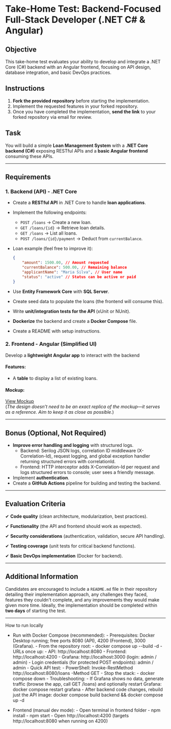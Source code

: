 # **Take-Home Test: Backend-Focused Full-Stack Developer (.NET C# & Angular)**

## **Objective**

This take-home test evaluates your ability to develop and integrate a .NET Core (C#) backend with an Angular frontend, focusing on API design, database integration, and basic DevOps practices.

## **Instructions**

1.  **Fork the provided repository** before starting the implementation.
2.  Implement the requested features in your forked repository.
3.  Once you have completed the implementation, **send the link** to your forked repository via email for review.

## **Task**

You will build a simple **Loan Management System** with a **.NET Core backend (C#)** exposing RESTful APIs and a **basic Angular frontend** consuming these APIs.

---

## **Requirements**

### **1. Backend (API) - .NET Core**

* Create a **RESTful API** in .NET Core to handle **loan applications**.
* Implement the following endpoints:
    * `POST /loans` → Create a new loan.
    * `GET /loans/{id}` → Retrieve loan details.
    * `GET /loans` → List all loans.
    * `POST /loans/{id}/payment` → Deduct from `currentBalance`.
* Loan example (feel free to improve it):

    ```json
    {
        "amount": 1500.00, // Amount requested
        "currentBalance": 500.00, // Remaining balance
        "applicantName": "Maria Silva", // User name
        "status": "active" // Status can be active or paid
    }
    ```

* Use **Entity Framework Core** with **SQL Server**.
* Create seed data to populate the loans (the frontend will consume this).
* Write **unit/integration tests for the API** (xUnit or NUnit).
* **Dockerize** the backend and create a **Docker Compose** file.
* Create a README with setup instructions.

### **2. Frontend - Angular (Simplified UI)**  

Develop a **lightweight Angular app** to interact with the backend

#### **Features:**  
- A **table** to display a list of existing loans.  

#### **Mockup:**  
[View Mockup](https://kzmgtjqt0vx63yji8h9l.lite.vusercontent.net/)  
(*The design doesn’t need to be an exact replica of the mockup—it serves as a reference. Aim to keep it as close as possible.*)  

---

## **Bonus (Optional, Not Required)**

* **Improve error handling and logging** with structured logs.
    - Backend: Serilog JSON logs, correlation ID middleware (X-Correlation-Id), request logging, and global exception handler returning structured errors with correlationId.
    - Frontend: HTTP interceptor adds X-Correlation-Id per request and logs structured errors to console; user sees a friendly message.
* Implement **authentication**.
* Create a **GitHub Actions** pipeline for building and testing the backend.

---

## **Evaluation Criteria**

✔ **Code quality** (clean architecture, modularization, best practices).

✔ **Functionality** (the API and frontend should work as expected).

✔ **Security considerations** (authentication, validation, secure API handling).

✔ **Testing coverage** (unit tests for critical backend functions).

✔ **Basic DevOps implementation** (Docker for backend).

---

## **Additional Information**

Candidates are encouraged to include a `README.md` file in their repository detailing their implementation approach, any challenges they faced, features they couldn't complete, and any improvements they would make given more time. Ideally, the implementation should be completed within **two days** of starting the test.

---

How to run locally

- Run with Docker Compose (recommended):
        - Prerequisites: Docker Desktop running; free ports 8080 (API), 4200 (Frontend), 3000 (Grafana).
        - From the repository root:
            - docker compose up --build -d
        - URLs once up:
            - API: http://localhost:8080
            - Frontend: http://localhost:4200
            - Grafana: http://localhost:3000 (login: admin / admin)
        - Login credentials (for protected POST endpoints): admin / admin
        - Quick API test:
            - PowerShell: Invoke-RestMethod http://localhost:8080/loans -Method GET
        - Stop the stack:
            - docker compose down
        - Troubleshooting:
            - If Grafana shows no data, generate traffic (browse the app, call GET /loans) and optionally restart Grafana: docker compose restart grafana
            - After backend code changes, rebuild just the API image: docker compose build backend && docker compose up -d

- Frontend (manual dev mode):
        - Open terminal in frontend folder
        - npm install
        - npm start
        - Open http://localhost:4200 (targets http://localhost:8080 when running on 4200)